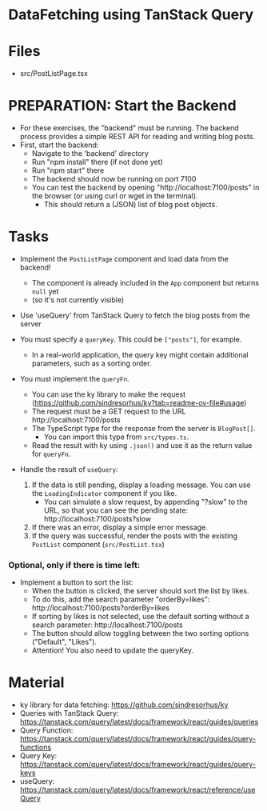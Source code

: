 # DataFetching using TanStack Query

# Files

- src/PostListPage.tsx

# PREPARATION: Start the Backend

- For these exercises, the "backend" must be running. The backend process provides a
simple REST API for reading and writing blog posts.
- First, start the backend:
    - Navigate to the 'backend' directory
    - Run "npm install" there (if not done yet)
    - Run "npm start" there
    - The backend should now be running on port 7100
    - You can test the backend by opening "http://localhost:7100/posts" in the browser
      (or using curl or wget in the terminal).
      - This should return a (JSON) list of blog post objects.


# Tasks

- Implement the `PostListPage` component and load data from the backend!
  - The component is already included in the `App` component but returns `null` yet
  - (so it's not currently visible)
- Use 'useQuery' from TanStack Query to fetch the blog posts from the server
- You must specify a `queryKey`. This could be `["posts"]`, for example.
   - In a real-world application, the query key might contain additional parameters,
     such as a sorting order.
- You must implement the `queryFn`.
   - You can use the ky library to make the request (https://github.com/sindresorhus/ky?tab=readme-ov-file#usage)
   - The request must be a GET request to the URL http://localhost:7100/posts
   - The TypeScript type for the response from the server is `BlogPost[]`.
       - You can import this type from `src/types.ts`.
   - Read the result with ky using `.json()` and use it as the return value for `queryFn`.

- Handle the result of `useQuery`:
   1. If the data is still pending, display a loading message. You can use the
      `LoadingIndicator` component if you like.
      - You can simulate a slow request, by appending "?slow" to the URL, so that you can see the pending state:
        http://localhost:7100/posts?slow
   2. If there was an error, display a simple error message.
   3. If the query was successful, render the posts with the existing `PostList` component (`src/PostList.tsx`)

### Optional, only if there is time left:
  - Implement a button to sort the list:
     - When the button is clicked, the server should sort the list by likes.
     - To do this, add the search parameter "orderBy=likes": http://localhost:7100/posts?orderBy=likes
     - If sorting by likes is not selected, use the default sorting without a search parameter: http://localhost:7100/posts
     - The button should allow toggling between the two sorting options ("Default", "Likes").
     - Attention! You also need to update the queryKey.



# Material

- ky library for data fetching: https://github.com/sindresorhus/ky
- Queries with TanStack Query: https://tanstack.com/query/latest/docs/framework/react/guides/queries
- Query Function: https://tanstack.com/query/latest/docs/framework/react/guides/query-functions
- Query Key: https://tanstack.com/query/latest/docs/framework/react/guides/query-keys
- useQuery: https://tanstack.com/query/latest/docs/framework/react/reference/useQuery